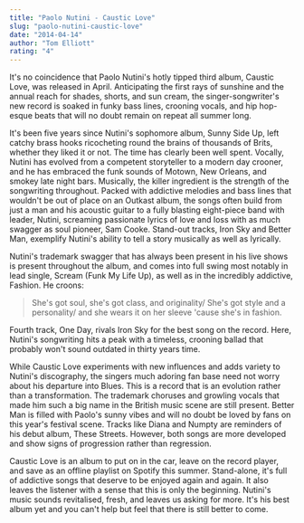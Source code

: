 ```yaml
---
title: "Paolo Nutini - Caustic Love"
slug: "paolo-nutini-caustic-love"
date: "2014-04-14"
author: "Tom Elliott"
rating: "4"
---
```


It's no coincidence that Paolo Nutini's hotly tipped third album, Caustic Love, was released in April. Anticipating the first rays of sunshine and the annual reach for shades, shorts, and sun cream, the singer-songwriter's new record is soaked in funky bass lines, crooning vocals, and hip hop-esque beats that will no doubt remain on repeat all summer long.

It's been five years since Nutini's sophomore album, Sunny Side Up, left catchy brass hooks ricocheting round the brains of thousands of Brits, whether they liked it or not. The time has clearly been well spent. Vocally, Nutini has evolved from a competent storyteller to a modern day crooner, and he has embraced the funk sounds of Motown, New Orleans, and smokey late night bars. Musically, the killer ingredient is the strength of the songwriting throughout. Packed with addictive melodies and bass lines that wouldn't be out of place on an Outkast album, the songs often build from just a man and his acoustic guitar to a fully blasting eight-piece band with leader, Nutini, screaming passionate lyrics of love and loss with as much swagger as soul pioneer, Sam Cooke. Stand-out tracks, Iron Sky and Better Man, exemplify Nutini's ability to tell a story musically as well as lyrically.

Nutini's trademark swagger that has always been present in his live shows is present throughout the album, and comes into full swing most notably in lead single, Scream (Funk My Life Up), as well as in the incredibly addictive, Fashion. He croons:

> She's got soul, she's got class, and originality/ She's got style and a personality/ and she wears it on her sleeve 'cause she's in fashion.

Fourth track, One Day, rivals Iron Sky for the best song on the record. Here, Nutini's songwriting hits a peak with a timeless, crooning ballad that probably won't sound outdated in thirty years time.

While Caustic Love experiments with new influences and adds variety to Nutini's discography, the singers much adoring fan base need not worry about his departure into Blues. This is a record that is an evolution rather than a transformation. The trademark choruses and growling vocals that made him such a big name in the British music scene are still present. Better Man is filled with Paolo's sunny vibes and will no doubt be loved by fans on this year's festival scene. Tracks like Diana and Numpty are reminders of his debut album, These Streets. However, both songs are more developed and show signs of progression rather than regression.

Caustic Love is an album to put on in the car, leave on the record player, and save as an offline playlist on Spotify this summer. Stand-alone, it's full of addictive songs that deserve to be enjoyed again and again. It also leaves the listener with a sense that this is only the beginning. Nutini's music sounds revitalised, fresh, and leaves us asking for more. It's his best album yet and you can't help but feel that there is still better to come.
